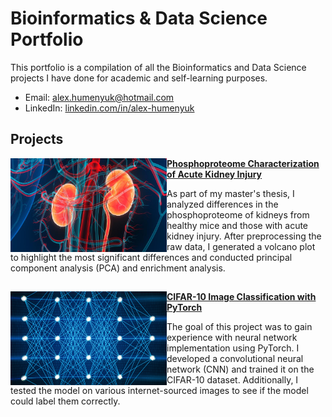 # Bioinformatics & Data Science Portfolio
This portfolio is a compilation of all the Bioinformatics and Data Science projects I have done for academic and self-learning purposes.
- Email: [alex.humenyuk@hotmail.com](mailto:alex.humenyuk@hotmail.com)
- LinkedIn: [linkedin.com/in/alex-humenyuk](https://www.linkedin.com/in/alex-humenyuk)

## Projects
<div>
  <a href="https://github.com/alexhumenyuk/Masters-Thesis-proteomics-AKI" target="_blank" rel="noopener noreferrer">
    <img 
      src="/Images/kidneys.jpg" 
      align="left" 
      height="150"
      width="250"
      style="max-width: 100%;"
      />
    </a>
  <strong><a href="https://github.com/alexhumenyuk/Masters-Thesis-proteomics-AKI">Phosphoproteome Characterization of Acute Kidney Injury</a></strong>
  <p>
    As part of my master's thesis, I analyzed differences in the phosphoproteome of kidneys from healthy mice and those with acute kidney injury. After preprocessing the raw data, I generated a volcano plot to highlight the most significant differences and conducted principal component analysis (PCA) and enrichment analysis.
  </p>
</div>
<!--<div>
  <a href="https://github.com/alexhumenyuk/Masters-Thesis-proteomics-AKI" target="_blank" rel="noopener noreferrer">
    <img 
      src="/Images/frequencies.jpg" 
      align="left" 
      width="250"
      style="margin-right: 20px;"
      />
    </a>
  <h3><a href="https://github.com/alexhumenyuk/Masters-Thesis-proteomics-AKI">Time-Frequency Analysis of Biomedical Signals</a></h3>
  <p>
    In this project I preprocessed and analyzed different biomedical signals, including repiratory flow, electromyogram (EMG), .
  </p>
  <br style="clear: both;" />
</div>
##-->

## 
<div>
  <a href="https://github.com/alexhumenyuk/Masters-Thesis-proteomics-AKI" target="_blank" rel="noopener noreferrer">
    <img 
      src="/Images/neural-network.png" 
      align="left" 
      height="150"
      width="250"
      style="max-width: 100%;"
      />
    </a>
  <strong><a href="https://github.com/alexhumenyuk/AI-projects/tree/main/CIFAR10%20PyTorch%20project">CIFAR-10 Image Classification with PyTorch</a></strong>
  <p>
    The goal of this project was to gain experience with neural network implementation using PyTorch. I developed a convolutional neural network (CNN) and trained it on the CIFAR-10 dataset. Additionally, I tested the model on various internet-sourced images to see if the model could label them correctly.
  </p>
</div>

